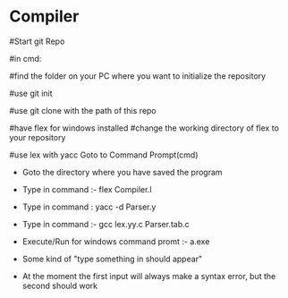 # Compiler

#Start git Repo

#in cmd:

#find the folder on your PC where you want to initialize the repository

#use git init

#use git clone with the path of this repo


#have flex for windows installed
#change the working directory of flex to your repository


#use lex with yacc
Goto to Command Prompt(cmd)

- Goto the directory where you have saved the program

- Type in command :-  flex Compiler.l
- Type in command : yacc -d Parser.y

- Type in command :- gcc lex.yy.c Parser.tab.c

- Execute/Run for windows command promt :-     a.exe    
- Some kind of "type something in should appear"
- At the moment the first input will always make a syntax error, but the second should work
